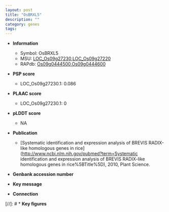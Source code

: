 ```yaml
---
layout: post
title: "OsBRXL5"
description: ""
category: genes
tags: 
---
```


* **Information**  
    + Symbol: OsBRXL5  
    + MSU: [LOC_Os09g27230](http://rice.plantbiology.msu.edu/cgi-bin/ORF_infopage.cgi?orf=LOC_Os09g27230),[LOC_Os09g27220](http://rice.plantbiology.msu.edu/cgi-bin/ORF_infopage.cgi?orf=LOC_Os09g27220)  
    + RAPdb: [Os09g0444500](http://rapdb.dna.affrc.go.jp/viewer/gbrowse_details/irgsp1?name=Os09g0444500),[Os09g0444600](http://rapdb.dna.affrc.go.jp/viewer/gbrowse_details/irgsp1?name=Os09g0444600)  

* **PSP score**  
    + LOC_Os09g27230.1: 0.086 

* **PLAAC score**  
    + LOC_Os09g27230.1: 0 

* **pLDDT score**
    + NA


* **Publication**  
    + [Systematic identification and expression analysis of BREVIS RADIX-like homologous genes in rice](http://www.ncbi.nlm.nih.gov/pubmed?term=Systematic identification and expression analysis of BREVIS RADIX-like homologous genes in rice%5BTitle%5D), 2010, Plant Science.

* **Genbank accession number**  

* **Key message**  

* **Connection**  

[//]: # * **Key figures**  


